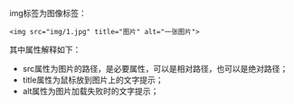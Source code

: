 img标签为图像标签：
```
<img src="img/1.jpg" title="图片" alt="一张图片">
```
其中属性解释如下：
- src属性为图片的路径，是必要属性，可以是相对路径，也可以是绝对路径；
- title属性为鼠标放到图片上的文字提示；
- alt属性为图片加载失败时的文字提示；

